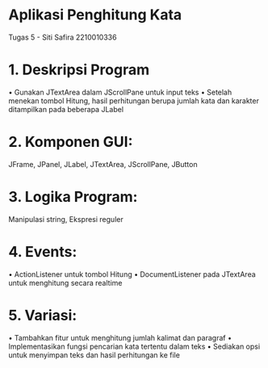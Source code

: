 # Aplikasi Penghitung Kata
Tugas 5 - Siti Safira 2210010336
# 1. Deskripsi Program
• Gunakan JTextArea dalam JScrollPane untuk input teks
• Setelah menekan tombol Hitung, hasil perhitungan berupa jumlah
kata dan karakter ditampilkan pada beberapa JLabel
# 2. Komponen GUI: 
JFrame, JPanel, JLabel, JTextArea, JScrollPane, JButton
# 3. Logika Program: 
Manipulasi string, Ekspresi reguler
# 4. Events:
• ActionListener untuk tombol Hitung
• DocumentListener pada JTextArea untuk menghitung secara realtime
# 5. Variasi:
• Tambahkan fitur untuk menghitung jumlah kalimat dan paragraf
• Implementasikan fungsi pencarian kata tertentu dalam teks
• Sediakan opsi untuk menyimpan teks dan hasil perhitungan ke file
